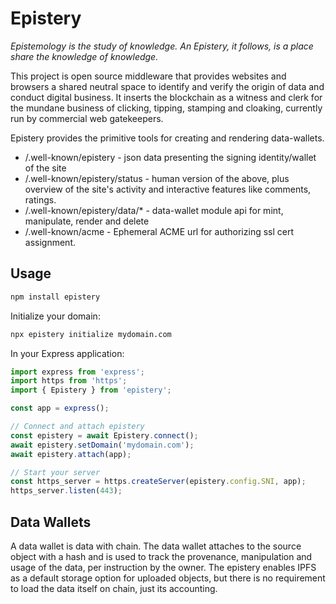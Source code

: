 # Epistery

_Epistemology is the study of knowledge. An Epistery, it follows, is a place share the knowledge of knowledge._

This project is open source middleware that provides websites and browsers a shared neutral space to identify and
verify the origin of data and conduct digital business. It inserts the blockchain as a witness and clerk for the mundane
business of clicking, tipping, stamping and cloaking, currently run by commercial web gatekeepers.

Epistery provides the primitive tools for creating and rendering data-wallets.

* /.well-known/epistery - json data presenting the signing identity/wallet of the site
* /.well-known/epistery/status - human version of the above, plus overview of the site's activity and interactive features like comments, ratings.
* /.well-known/epistery/data/* - data-wallet module api for mint, manipulate, render and delete
* /.well-known/acme - Ephemeral ACME url for authorizing ssl cert assignment.

## Usage

```bash
npm install epistery
```

Initialize your domain:
```bash
npx epistery initialize mydomain.com
```

In your Express application:
```javascript
import express from 'express';
import https from 'https';
import { Epistery } from 'epistery';

const app = express();

// Connect and attach epistery
const epistery = await Epistery.connect();
await epistery.setDomain('mydomain.com');
await epistery.attach(app);

// Start your server
const https_server = https.createServer(epistery.config.SNI, app);
https_server.listen(443);
```

## Data Wallets

A data wallet is data with chain. The data wallet attaches to the source object with a hash and is used to track
the provenance, manipulation and usage of the data, per instruction by the owner. The epistery enables IPFS as a
default storage option for uploaded objects, but there is no requirement to load the data itself on chain, just
its accounting.
